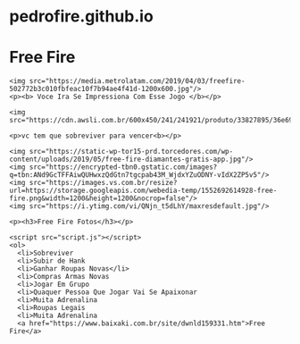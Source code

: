 # pedrofire.github.io

<!DOCTYPE html>
<html>
  <head>
    <meta charset="utf-8">
    <meta name="viewport" content="width=device-width">
    <title>platina.it</title>
    <link href="style.css" rel="stylesheet" type="text/css" />
  </head>
  <body>
    <h1>Free Fire</h1>
    
    <img src="https://media.metrolatam.com/2019/04/03/freefire-502772b3c010fbfeac10f7b94ae4f41d-1200x600.jpg"/>
    <p><b> Voce Ira Se Impressiona Com Esse Jogo </b></p>
    
    <img src="https://cdn.awsli.com.br/600x450/241/241921/produto/33827895/36e69ba8e9.jpg"/>
    
    <p>vc tem que sobreviver para vencer<b></p>
    
    <img src="https://static-wp-tor15-prd.torcedores.com/wp-content/uploads/2019/05/free-fire-diamantes-gratis-app.jpg"/>
    <img src="https://encrypted-tbn0.gstatic.com/images?q=tbn:ANd9GcTFFAiwQUHwxzQdGtn7tgcpab43M_WjdxYZuODNY-vIdX2ZP5v5"/>
    <img src="https://images.vs.com.br/resize?url=https://storage.googleapis.com/webedia-temp/1552692614928-free-fire.png&width=1200&height=1200&nocrop=false"/>
    <img src="https://i.ytimg.com/vi/QNjn_t5dLhY/maxresdefault.jpg"/>
    
    <p><h3>Free Fire Fotos</h3></p>

    <script src="script.js"></script>
    <ol>
      <li>Sobreviver
      <li>Subir de Hank
      <li>Ganhar Roupas Novas</li>
      <li>Compras Armas Novas
      <li>Jogar Em Grupo
      <li>Quaquer Pessoa Que Jogar Vai Se Apaixonar
      <li>Muita Adrenalina
      <li>Roupas Legais
      <li>Muita Adrenalina 
      <a href="https://www.baixaki.com.br/site/dwnld159331.htm">Free Fire</a> 
  </body>
</html>
